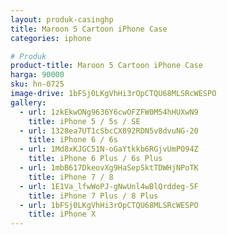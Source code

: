 ```yaml
---
layout: produk-casinghp
title: Maroon 5 Cartoon iPhone Case
categories: iphone

# Produk
product-title: Maroon 5 Cartoon iPhone Case
harga: 90000
sku: hn-0725
image-drive: 1bFSj0LKgVhHi3rOpCTQU68MLSRcWESPO
gallery:
  - url: 1zkEkwONg9636Y6cwOFZFW0M54hHUXwN9
    title: iPhone 5 / 5s / SE
  - url: 1328ea7UT1cSbcCX892RDN5v8dvuNG-20
    title: iPhone 6 / 6s
  - url: 1Md8xKJGC51N-oGaYtkkb6RGjvUmPO94Z
    title: iPhone 6 Plus / 6s Plus
  - url: 1mbB617DkeovXg9HaSepSktTDWHjNPoTK
    title: iPhone 7 / 8
  - url: 1E1Va_lfwWoPJ-gNwUnl4wBlQrddeg-5F
    title: iPhone 7 Plus / 8 Plus
  - url: 1bFSj0LKgVhHi3rOpCTQU68MLSRcWESPO
    title: iPhone X
---
```

